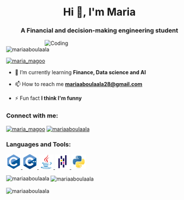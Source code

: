 <h1 align="center">Hi 👋, I'm Maria</h1>
<h3 align="center">A Financial and decision-making engineering student</h3>
<img align="right" margin-top="20" alt="Coding" width="400" src="https://media.tenor.com/1LnewHaxjKUAAAAC/detective-conan-glasses.gif">
<p align="left"> <img src="https://komarev.com/ghpvc/?username=mariaaboulaala&label=Profile%20views&color=0e75b6&style=flat" alt="mariaaboulaala" /> </p>

<p align="left"> <a href="https://twitter.com/maria_magoo" target="blank"><img src="https://img.shields.io/twitter/follow/maria_magoo?logo=twitter&style=for-the-badge" alt="maria_magoo" /></a> </p>

- 🌱 I’m currently learning **Finance, Data science and AI**

- 📫 How to reach me **mariaaboulaala28@gmail.com**

- ⚡ Fun fact **I think I'm funny**

<h3 align="left">Connect with me:</h3>
<p align="left">
<a href="https://twitter.com/maria_magoo" target="blank"><img align="center" src="https://raw.githubusercontent.com/rahuldkjain/github-profile-readme-generator/master/src/images/icons/Social/twitter.svg" alt="maria_magoo" height="30" width="40" /></a>
<a href="https://linkedin.com/in/mariaaboulaala" target="blank"><img align="center" src="https://raw.githubusercontent.com/rahuldkjain/github-profile-readme-generator/master/src/images/icons/Social/linked-in-alt.svg" alt="mariaaboulaala" height="30" width="40" /></a>
</p>

<h3 align="left">Languages and Tools:</h3>
<p align="left"> <a href="https://www.cprogramming.com/" target="_blank" rel="noreferrer"> <img src="https://raw.githubusercontent.com/devicons/devicon/master/icons/c/c-original.svg" alt="c" width="40" height="40"/> </a> <a href="https://www.w3schools.com/cpp/" target="_blank" rel="noreferrer"> <img src="https://raw.githubusercontent.com/devicons/devicon/master/icons/cplusplus/cplusplus-original.svg" alt="cplusplus" width="40" height="40"/> </a> <a href="https://www.java.com" target="_blank" rel="noreferrer"> <img src="https://raw.githubusercontent.com/devicons/devicon/master/icons/java/java-original.svg" alt="java" width="40" height="40"/> </a> <a href="https://pandas.pydata.org/" target="_blank" rel="noreferrer"> <img src="https://raw.githubusercontent.com/devicons/devicon/2ae2a900d2f041da66e950e4d48052658d850630/icons/pandas/pandas-original.svg" alt="pandas" width="40" height="40"/> </a> <a href="https://www.python.org" target="_blank" rel="noreferrer"> <img src="https://raw.githubusercontent.com/devicons/devicon/master/icons/python/python-original.svg" alt="python" width="40" height="40"/> </a> </p>

<p><img align="left" src="https://github-readme-stats.vercel.app/api/top-langs?username=mariaaboulaala&show_icons=true&locale=en&layout=compact" alt="mariaaboulaala" /></p>

<p>&nbsp;<img align="center" src="https://github-readme-stats.vercel.app/api?username=mariaaboulaala&show_icons=true&locale=en" alt="mariaaboulaala" /></p>

<p><img align="center" src="https://github-readme-streak-stats.herokuapp.com/?user=mariaaboulaala&" alt="mariaaboulaala" /></p>
